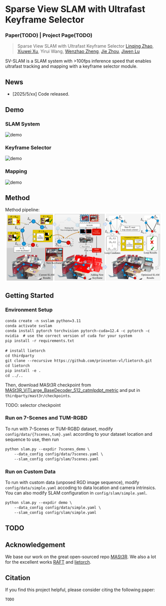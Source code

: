 # Sparse View SLAM with Ultrafast Keyframe Selector
### Paper(TODO) | Project Page(TODO)

> Sparse View SLAM with Ultrafast Keyframe Selector
> [Linqing Zhao](https://scholar.google.com/citations?user=ypxt5UEAAAAJ&hl=zh-CN&oi=ao), [Xiuwei Xu](https://xuxw98.github.io/), Yirui Wang, [Wenzhao Zheng](https://wzzheng.net/), [Jie Zhou](https://scholar.google.com/citations?user=6a79aPwAAAAJ&hl=en&authuser=1), [Jiwen Lu](http://ivg.au.tsinghua.edu.cn/Jiwen_Lu/)

SV-SLAM is a SLAM system with >100fps inference speed that enables ultrafast tracking and mapping with a keyframe selector module.

## News
- [2025/5/xx] Code released.

## Demo

### SLAM System
![demo](./assets/slam_demo.gif)

### Keyframe Selector

![demo](./assets/selector_demo.gif)

### Mapping

![demo](./assets/reconstruction_demo.gif)

## Method

Method pipeline:
![pipeline](./assets/pipeline.png)

## Getting Started

### Environment Setup
```shell
conda create -n svslam python=3.11
conda activate svslam 
conda install pytorch torchvision pytorch-cuda=12.4 -c pytorch -c nvidia  # use the correct version of cuda for your system
pip install -r requirements.txt

# install lietorch
cd thirdparty
git clone --recursive https://github.com/princeton-vl/lietorch.git
cd lietorch
pip install -e .
cd ../..
```
Then, download MASt3R checkpoint from [MASt3R_ViTLarge_BaseDecoder_512_catmlpdpt_metric](https://download.europe.naverlabs.com/ComputerVision/MASt3R/MASt3R_ViTLarge_BaseDecoder_512_catmlpdpt_metric.pth) and put in `thirdparty/mast3r/checkpoints`.

TODO: selector checkpoint

### Run on 7-Scenes and TUM-RGBD

To run with 7-Scenes or TUM-RGBD dataset, modify `config/data/{7scenes,tum}.yaml` according to your dataset location and sequence to use, then run

```shell
python slam.py --expdir 7scenes_demo \
    --data_config config/data/7scenes.yaml \
    --slam_config config/slam/7scenes.yaml
```

### Run on Custom Data

To run with custom data (unposed RGD image sequence), modify `config/data/simple.yaml` accoding to data location and camera intrinsics. You can also modify SLAM configuration in `config/slam/simple.yaml`.
```shell
python slam.py --expdir demo \
    --data_config config/data/simple.yaml \
    --slam_config config/slam/simple.yaml
```

## TODO

## Acknowledgement

We base our work on the great open-sourced repo [MASt3R](https://github.com/naver/mast3r). We also a lot for the excellent works [RAFT](https://github.com/princeton-vl/RAFT) and [lietorch](https://github.com/princeton-vl/lietorch).

## Citation

If you find this project helpful, please consider citing the following paper:
```
TODO
```